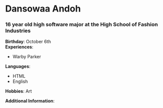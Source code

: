 # Dansowaa Andoh
### 16 year old high software major at the High School of Fashion Industries

**Birthday**: October 6th  
**Experiences**: 
* Warby Parker  

**Languages**:
* HTML
* English

**Hobbies**: Art

**Additional Information**:

